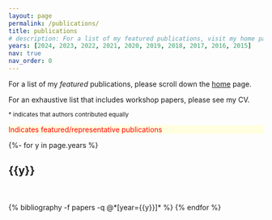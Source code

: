 ```yaml
---
layout: page
permalink: /publications/
title: publications
# description: For a list of my featured publications, visit my home page
years: [2024, 2023, 2022, 2021, 2020, 2019, 2018, 2017, 2016, 2015]
nav: true
nav_order: 0
---
```



For a list of my *featured* publications, please scroll down the <a href="/">home</a> page.
<!-- This publication page lists all of my major publications.  -->
For an exhaustive list that includes workshop papers, please see my CV.

<sup>* indicates that authors contributed equally</sup>

<!-- _pages/publications.md -->
<div class="publications">

<div class="title"><p style="background-color: lightyellow; color: red">Indicates featured/representative publications</p></div>

{%- for y in page.years %}
  <h2 class="year">{{y}}</h2>
  <br><br>
  {% bibliography -f papers -q @*[year={{y}}]* %}
{% endfor %}

</div>
